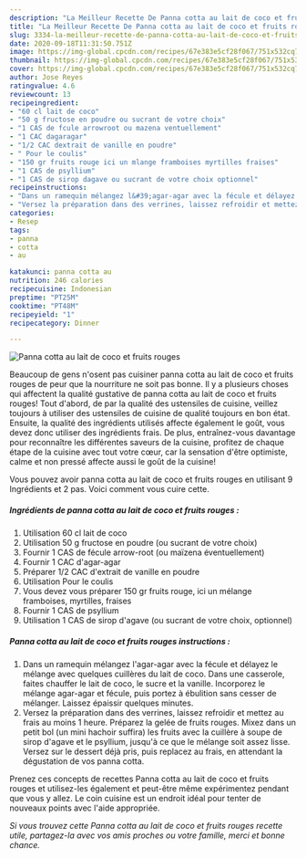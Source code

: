```yaml
---
description: "La Meilleur Recette De Panna cotta au lait de coco et fruits rouges"
title: "La Meilleur Recette De Panna cotta au lait de coco et fruits rouges"
slug: 3334-la-meilleur-recette-de-panna-cotta-au-lait-de-coco-et-fruits-rouges
date: 2020-09-18T11:31:50.751Z
image: https://img-global.cpcdn.com/recipes/67e383e5cf28f067/751x532cq70/panna-cotta-au-lait-de-coco-et-fruits-rouges-photo-principale-de-la-recette.jpg
thumbnail: https://img-global.cpcdn.com/recipes/67e383e5cf28f067/751x532cq70/panna-cotta-au-lait-de-coco-et-fruits-rouges-photo-principale-de-la-recette.jpg
cover: https://img-global.cpcdn.com/recipes/67e383e5cf28f067/751x532cq70/panna-cotta-au-lait-de-coco-et-fruits-rouges-photo-principale-de-la-recette.jpg
author: Jose Reyes
ratingvalue: 4.6
reviewcount: 13
recipeingredient:
- "60 cl lait de coco"
- "50 g fructose en poudre ou sucrant de votre choix"
- "1 CAS de fcule arrowroot ou mazena ventuellement"
- "1 CAC dagaragar"
- "1/2 CAC dextrait de vanille en poudre"
- " Pour le coulis"
- "150 gr fruits rouge ici un mlange framboises myrtilles fraises"
- "1 CAS de psyllium"
- "1 CAS de sirop dagave ou sucrant de votre choix optionnel"
recipeinstructions:
- "Dans un ramequin mélangez l&#39;agar-agar avec la fécule et délayez le mélange avec quelques cuillères du lait de coco. Dans une casserole, faites chauffer le lait de coco, le sucre et la vanille. Incorporez le mélange agar-agar et fécule, puis portez à ébulition sans cesser de mélanger. Laissez épaissir quelques minutes."
- "Versez la préparation dans des verrines, laissez refroidir et mettez au frais au moins 1 heure. Préparez la gelée de fruits rouges. Mixez dans un petit bol (un mini hachoir suffira) les fruits avec la cuillère à soupe de sirop d&#39;agave et le psyllium, jusqu&#39;à ce que le mélange soit assez lisse. Versez sur le dessert déjà pris, puis replacez au frais, en attendant la dégustation de vos panna cotta."
categories:
- Resep
tags:
- panna
- cotta
- au

katakunci: panna cotta au 
nutrition: 246 calories
recipecuisine: Indonesian
preptime: "PT25M"
cooktime: "PT48M"
recipeyield: "1"
recipecategory: Dinner

---
```



![Panna cotta au lait de coco et fruits rouges](https://img-global.cpcdn.com/recipes/67e383e5cf28f067/751x532cq70/panna-cotta-au-lait-de-coco-et-fruits-rouges-photo-principale-de-la-recette.jpg)

Beaucoup de gens n'osent pas cuisiner panna cotta au lait de coco et fruits rouges de peur que la nourriture ne soit pas bonne. Il y a plusieurs choses qui affectent la qualité gustative de panna cotta au lait de coco et fruits rouges! Tout d'abord, de par la qualité des ustensiles de cuisine, veillez toujours à utiliser des ustensiles de cuisine de qualité toujours en bon état. Ensuite, la qualité des ingrédients utilisés affecte également le goût, vous devez donc utiliser des ingrédients frais. De plus, entraînez-vous davantage pour reconnaître les différentes saveurs de la cuisine, profitez de chaque étape de la cuisine avec tout votre cœur, car la sensation d'être optimiste, calme et non pressé affecte aussi le goût de la cuisine!

<!--inarticleads1-->

Vous pouvez avoir panna cotta au lait de coco et fruits rouges en utilisant 9 Ingrédients et 2 pas. Voici comment vous cuire cette.

##### Ingrédients de panna cotta au lait de coco et fruits rouges :

1. Utilisation 60 cl lait de coco
1. Utilisation 50 g fructose en poudre (ou sucrant de votre choix)
1. Fournir 1 CAS de fécule arrow-root (ou maïzena éventuellement)
1. Fournir 1 CAC d&#39;agar-agar
1. Préparer 1/2 CAC d&#39;extrait de vanille en poudre
1. Utilisation  Pour le coulis
1. Vous devez vous préparer 150 gr fruits rouge, ici un mélange framboises, myrtilles, fraises
1. Fournir 1 CAS de psyllium
1. Utilisation 1 CAS de sirop d&#39;agave (ou sucrant de votre choix, optionnel)




<!--inarticleads2-->

##### Panna cotta au lait de coco et fruits rouges instructions :

1. Dans un ramequin mélangez l&#39;agar-agar avec la fécule et délayez le mélange avec quelques cuillères du lait de coco. Dans une casserole, faites chauffer le lait de coco, le sucre et la vanille. Incorporez le mélange agar-agar et fécule, puis portez à ébulition sans cesser de mélanger. Laissez épaissir quelques minutes.
1. Versez la préparation dans des verrines, laissez refroidir et mettez au frais au moins 1 heure. Préparez la gelée de fruits rouges. Mixez dans un petit bol (un mini hachoir suffira) les fruits avec la cuillère à soupe de sirop d&#39;agave et le psyllium, jusqu&#39;à ce que le mélange soit assez lisse. Versez sur le dessert déjà pris, puis replacez au frais, en attendant la dégustation de vos panna cotta.




<!--inarticleads1-->

<p>
Prenez ces concepts de recettes Panna cotta au lait de coco et fruits rouges et utilisez-les également et peut-être même expérimentez pendant que vous y allez. Le coin cuisine est un endroit idéal pour tenter de nouveaux points avec l'aide appropriée.
</p>

<p>
<i>Si vous trouvez cette Panna cotta au lait de coco et fruits rouges recette utile, partagez-la avec vos amis proches ou votre famille, merci et bonne chance.</i>
</p>
